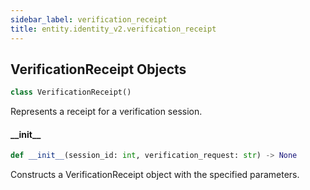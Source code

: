 ```yaml
---
sidebar_label: verification_receipt
title: entity.identity_v2.verification_receipt
---
```


## VerificationReceipt Objects

```python
class VerificationReceipt()
```

Represents a receipt for a verification session.

#### \_\_init\_\_

```python
def __init__(session_id: int, verification_request: str) -> None
```

Constructs a VerificationReceipt object with the specified parameters.


